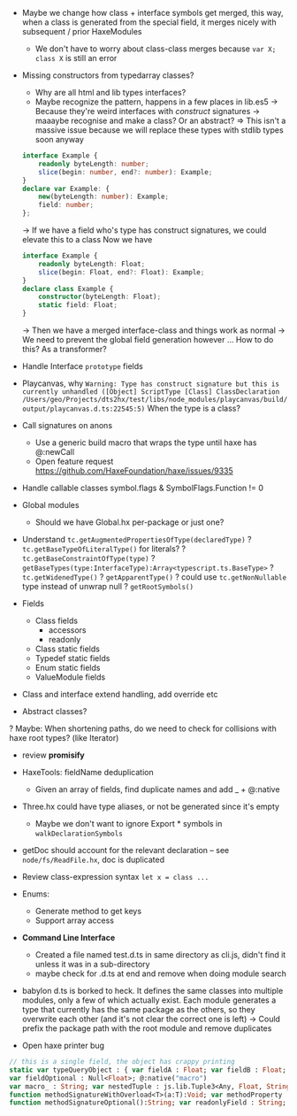 - Maybe we change how class + interface symbols get merged, this way, when a class is generated from the special field, it merges nicely with subsequent / prior HaxeModules
	- We don't have to worry about class-class merges because `var X; class X` is still an error

- Missing constructors from typedarray classes?
	- Why are all html and lib types interfaces?
	- Maybe recognize the pattern, happens in a few places in lib.es5
	-> Because they're weird interfaces with *construct* signatures
		-> maaaybe recognise and make a class? Or an abstract?
	=> This isn't a massive issue because we will replace these types with stdlib types soon anyway

	```typescript
	interface Example {
		readonly byteLength: number;
		slice(begin: number, end?: number): Example;
	}
	declare var Example: {
		new(byteLength: number): Example;
		field: number;
	};
	```
	-> If we have a field who's type has construct signatures, we could elevate this to a class
	Now we have
	```typescript
	interface Example {
		readonly byteLength: Float;
		slice(begin: Float, end?: Float): Example;
	}
	declare class Example {
		constructor(byteLength: Float);
		static field: Float;
	}
	```
	-> Then we have a merged interface-class and things work as normal
	-> We need to prevent the global field generation however
	... How to do this? As a transformer?


- Handle Interface `prototype` fields

- Playcanvas, why 
	`Warning: Type has construct signature but this is currently unhandled ([Object] ScriptType [Class] ClassDeclaration /Users/geo/Projects/dts2hx/test/libs/node_modules/playcanvas/build/output/playcanvas.d.ts:22545:5)`
	When the type is a class?

- Call signatures on anons
	- Use a generic build macro that wraps the type until haxe has @:newCall
	- Open feature request https://github.com/HaxeFoundation/haxe/issues/9335

- Handle callable classes
	symbol.flags & SymbolFlags.Function != 0

- Global modules
	- Should we have Global.hx per-package or just one?

- Understand `tc.getAugmentedPropertiesOfType(declaredType)`
? `tc.getBaseTypeOfLiteralType()` for literals?
? `tc.getBaseConstraintOfType(type)`
? `getBaseTypes(type:InterfaceType):Array<typescript.ts.BaseType>`
? `tc.getWidenedType()`
? `getApparentType()`
? could use `tc.getNonNullable` type instead of unwrap null
? `getRootSymbols()`

- Fields
	- Class fields
		- accessors
		- readonly
	- Class static fields
	- Typedef static fields
	- Enum static fields
	- ValueModule fields

- Class and interface extend handling, add override etc

- Abstract classes?

? Maybe: When shortening paths, do we need to check for collisions with haxe root types? (like Iterator)

- review __promisify__

- HaxeTools: fieldName deduplication
	- Given an array of fields, find duplicate names and add _ + @:native

- Three.hx could have type aliases, or not be generated since it's empty
	- Maybe we don't want to ignore Export * symbols in `walkDeclarationSymbols`

- getDoc should account for the relevant declaration – see `node/fs/ReadFile.hx`, doc is duplicated

- Review class-expression syntax `let x = class ...`

- Enums:
	- Generate method to get keys
	- Support array access

- **Command Line Interface**
	- Created a file named test.d.ts in same directory as cli.js, didn't find it unless it was in a sub-directory
	- maybe check for .d.ts at end and remove when doing module search

- babylon d.ts is borked to heck. It defines the same classes into multiple modules, only a few of which actually exist. Each module generates a type that currently has the same package as the others, so they overwrite each other (and it's not clear the correct one is left)
	-> Could prefix the package path with the root module and remove duplicates

- Open haxe printer bug
```haxe
// this is a single field, the object has crappy printing
static var typeQueryObject : { var fieldA : Float; var fieldB : Float; var fieldArrayAlias : Array<String>; @:optional
var fieldOptional : Null<Float>; @:native("macro")
var macro_ : String; var nestedTuple : js.lib.Tuple3<Any, Float, String, js.lib.Tuple2<Any, Bool, Array<Bool>>>; var computedFieldName : String; var sub : { var a : Float; var b : Float; }; function methodSignatureComplex<T:(haxe.extern.EitherType<String, Float>)>(a:Float, ?opt:String):T; @:overload(function(a:Float):Void { })
function methodSignatureWithOverload<T>(a:T):Void; var methodProperty : (a:Any) -> Void; @:optional
function methodSignatureOptional():String; var readonlyField : String; };
```